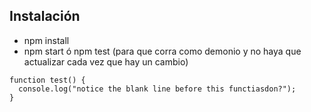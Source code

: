 <h2> Instalación </h2>

<ul>
    <li>npm install</li>
    <li>npm start ó npm test (para que corra como demonio y no haya que actualizar cada vez que hay un cambio)</li>
</ul>



```
function test() {
  console.log("notice the blank line before this functiasdon?");
}
```